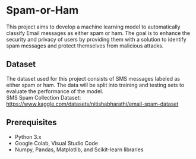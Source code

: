 # Spam-or-Ham
This project aims to develop a machine learning model to automatically classify Email messages as either spam or ham. 
The goal is to enhance the security and privacy of users by providing them with a solution to identify spam messages 
and protect themselves from malicious attacks.

## Dataset

The dataset used for this project consists of SMS messages labeled as either spam or ham. 
The data will be split into training and testing sets to evaluate the performance of the model.  
SMS Spam Collection Dataset: https://www.kaggle.com/datasets/nitishabharathi/email-spam-dataset

## Prerequisites

- Python 3.x
- Google Colab, Visual Studio Code
- Numpy, Pandas, Matplotlib, and Scikit-learn libraries
